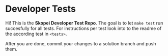 # Developer Tests

Hi! This is the **Skopei Developer Test Repo**.
The goal is to let `make test` run succesfully for all tests.
For instructions per test look into to the readme of the according test in `<tests>`. 

 After you are done, commit your changes to a solution branch and push them.
